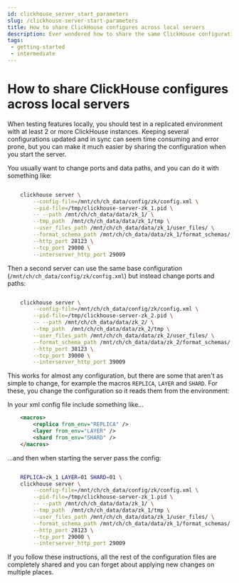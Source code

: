 ```yaml
---
id: clickhouse_server_start_parameters
slug: /clickhouse-server-start-parameters
title: How to share ClickHouse configures across local servers
description: Ever wondered how to share the same ClickHouse configuration between multiple servers locally? Here's how to do it.
tags: 
 - getting-started
 - intermediate
---
```


# How to share ClickHouse configures across local servers

When testing features locally, you should test in a replicated environment with at least 2 or more ClickHouse instances. Keeping several configurations updated and in sync can seem time consuming and error prone, but you can make it much easier by sharing the configuration when you start the server.

You usually want to change ports and data paths, and you can do it with something like:

```bash

    clickhouse server \
        --config-file=/mnt/ch/ch_data/config/zk/config.xml \
        --pid-file=/tmp/clickhouse-server-zk_1.pid \
        -- --path /mnt/ch/ch_data/data/zk_1/ \
        --tmp_path  /mnt/ch/ch_data/data/zk_1/tmp \
        --user_files_path /mnt/ch/ch_data/data/zk_1/user_files/ \
        --format_schema_path /mnt/ch/ch_data/data/zk_1/format_schemas/ \
        --http_port 28123 \
        --tcp_port 29000 \
        --interserver_http_port 29009
```

Then a second server can use the same base configuration (`/mnt/ch/ch_data/config/zk/config.xml`) but instead change ports and paths:

```bash

    clickhouse server \
        --config-file=/mnt/ch/ch_data/config/zk/config.xml \
        --pid-file=/tmp/clickhouse-server-zk_2.pid \
        -- --path /mnt/ch/ch_data/data/zk_2/ \
        --tmp_path  /mnt/ch/ch_data/data/zk_2/tmp \
        --user_files_path /mnt/ch/ch_data/data/zk_2/user_files/ \
        --format_schema_path /mnt/ch/ch_data/data/zk_2/format_schemas/ \
        --http_port 38123 \
        --tcp_port 39000 \
        --interserver_http_port 39009
```

This works for almost any configuration, but there are some that aren't as simple to change, for example the macros `REPLICA`, `LAYER` and `SHARD`. For these, you change the configuration so it reads them from the environment:

In your xml config file include something like...

```XML
    <macros>
        <replica from_env="REPLICA" />
        <layer from_env="LAYER" />
        <shard from_env="SHARD" />
    </macros>
```

...and then when starting the server pass the config:

```bash

    REPLICA=zk_1 LAYER=01 SHARD=01 \
    clickhouse server \
        --config-file=/mnt/ch/ch_data/config/zk/config.xml \
        --pid-file=/tmp/clickhouse-server-zk_1.pid \
        -- --path /mnt/ch/ch_data/data/zk_1/ \
        --tmp_path  /mnt/ch/ch_data/data/zk_1/tmp \
        --user_files_path /mnt/ch/ch_data/data/zk_1/user_files/ \
        --format_schema_path /mnt/ch/ch_data/data/zk_1/format_schemas/ \
        --http_port 28123 \
        --tcp_port 29000 \
        --interserver_http_port 29009
```

If you follow these instructions, all the rest of the configuration files are completely shared and you can forget about applying new changes on multiple places.
